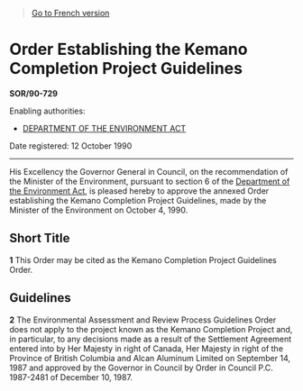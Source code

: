 > [Go to French version](/fr/Règlements/Décrets,%20ordonnances%20et%20règlements%20statutaires/90/729.md)

# Order Establishing the Kemano Completion Project Guidelines

**SOR/90-729**

Enabling authorities: 
- [DEPARTMENT OF THE ENVIRONMENT ACT](/en/Acts/Revised%20Statutes%20of%20Canada/E/E-10.md)

Date registered: 12 October 1990

----------

His Excellency the Governor General in Council, on the recommendation of the Minister of the Environment, pursuant to section 6 of the [Department of the Environment Act](/en/Acts/Revised%20Statutes%20of%20Canada/E/E-10.md), is pleased hereby to approve the annexed Order establishing the Kemano Completion Project Guidelines, made by the Minister of the Environment on October 4, 1990.




## Short Title


**1** This Order may be cited as the Kemano Completion Project Guidelines Order.




## Guidelines


**2** The Environmental Assessment and Review Process Guidelines Order does not apply to the project known as the Kemano Completion Project and, in particular, to any decisions made as a result of the Settlement Agreement entered into by Her Majesty in right of Canada, Her Majesty in right of the Province of British Columbia and Alcan Aluminum Limited on September 14, 1987 and approved by the Governor in Council by Order in Council P.C. 1987-2481 of December 10, 1987.


